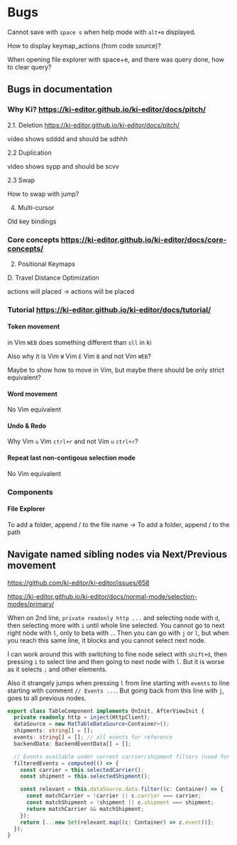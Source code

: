 # Bugs

Cannot save with `space s` when help mode with `alt+m` displayed.

How to display keymap_actions (from code source)?

When opening file explorer with space+e, and there was query done, how to clear query?

## Bugs in documentation

### Why Ki? <https://ki-editor.github.io/ki-editor/docs/pitch/>

2.1. Deletion <https://ki-editor.github.io/ki-editor/docs/pitch/>

video shows sdddd and should be sdhhh

2.2 Duplication

video shows sypp and should be scvv

2.3 Swap

How to swap with jump?

4. Multi-cursor

Old key bindings

### Core concepts <https://ki-editor.github.io/ki-editor/docs/core-concepts/>

2. Positional Keymaps

D. Travel Distance Optimization

actions will placed ->  actions will be placed

### Tutorial <https://ki-editor.github.io/ki-editor/docs/tutorial/>

#### Token movement

in Vim `WEB` does something different than `sll` in ki

Also why it is Vim `W` Vim `E` Vim `B` and not Vim `WEB`?

Maybe to show how to move in Vim, but maybe there should be only strict equivalent?

#### Word movement

No Vim equivalent

#### Undo & Redo

Why Vim `u` Vim `ctrl+r` and not Vim `u` `ctrl+r`?

#### Repeat last non-contigous selection mode

No Vim equivalent

### Components

#### File Explorer

To add a folder, append / to the file name -> To add a folder, append / to the path

## Navigate named sibling nodes via Next/Previous movement

<https://github.com/ki-editor/ki-editor/issues/658>

<https://ki-editor.github.io/ki-editor/docs/normal-mode/selection-modes/primary/>

When on 2nd line, `private readonly http ...` and selecting node with `d`, then selecting more with `i` until whole line selected.
You cannot go to next right node with `l`, only to beta with `.`. Then you can go with `j` or `l`, but when you reach this same line,
it blocks and you cannot select next node.

I can work around this with switching to fine node select with `shift+d`, then pressing `i` to select line and then going to next node with `l`. But it is worse as it selects `;` and other elements.

Also it strangely jumps when pressing `l` from line starting with `events` to line starting with comment `// Events ...`.
But going back from this line with `j`, goes to all previous nodes.

```typescript
export class TableComponent implements OnInit, AfterViewInit {
  private readonly http = inject(HttpClient);
  dataSource = new MatTableDataSource<Container>();
  shipments: string[] = [];
  events: string[] = []; // all events for reference
  backendData: BackendEventData[] = [];

  // Events available under current carrier/shipment filters (used for iteration)
  filteredEvents = computed(() => {
    const carrier = this.selectedCarrier();
    const shipment = this.selectedShipment();

    const relevant = this.dataSource.data.filter((c: Container) => {
      const matchCarrier = !carrier || c.carrier === carrier;
      const matchShipment = !shipment || c.shipment === shipment;
      return matchCarrier && matchShipment;
    });
    return [...new Set(relevant.map((c: Container) => c.event))];
  });
}
```

